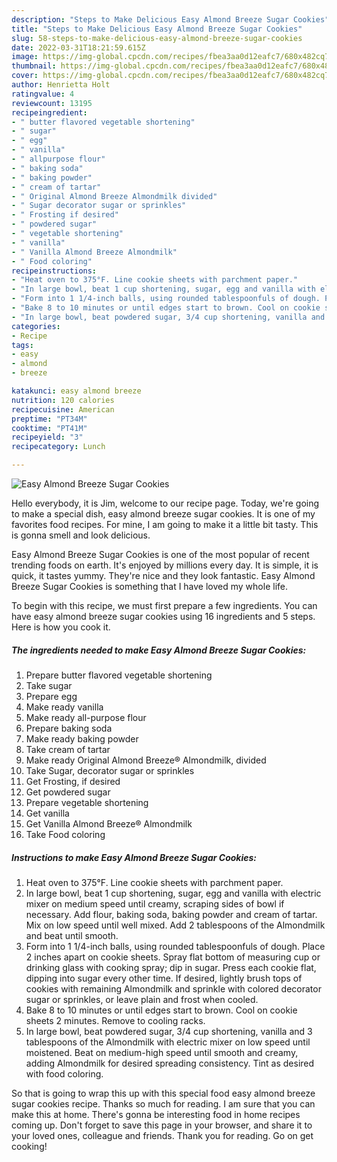```yaml
---
description: "Steps to Make Delicious Easy Almond Breeze Sugar Cookies"
title: "Steps to Make Delicious Easy Almond Breeze Sugar Cookies"
slug: 58-steps-to-make-delicious-easy-almond-breeze-sugar-cookies
date: 2022-03-31T18:21:59.615Z
image: https://img-global.cpcdn.com/recipes/fbea3aa0d12eafc7/680x482cq70/easy-almond-breeze-sugar-cookies-recipe-main-photo.jpg
thumbnail: https://img-global.cpcdn.com/recipes/fbea3aa0d12eafc7/680x482cq70/easy-almond-breeze-sugar-cookies-recipe-main-photo.jpg
cover: https://img-global.cpcdn.com/recipes/fbea3aa0d12eafc7/680x482cq70/easy-almond-breeze-sugar-cookies-recipe-main-photo.jpg
author: Henrietta Holt
ratingvalue: 4
reviewcount: 13195
recipeingredient:
- " butter flavored vegetable shortening"
- " sugar"
- " egg"
- " vanilla"
- " allpurpose flour"
- " baking soda"
- " baking powder"
- " cream of tartar"
- " Original Almond Breeze Almondmilk divided"
- " Sugar decorator sugar or sprinkles"
- " Frosting if desired"
- " powdered sugar"
- " vegetable shortening"
- " vanilla"
- " Vanilla Almond Breeze Almondmilk"
- " Food coloring"
recipeinstructions:
- "Heat oven to 375°F. Line cookie sheets with parchment paper."
- "In large bowl, beat 1 cup shortening, sugar, egg and vanilla with electric mixer on medium speed until creamy, scraping sides of bowl if necessary. Add flour, baking soda, baking powder and cream of tartar. Mix on low speed until well mixed. Add 2 tablespoons of the Almondmilk and beat until smooth."
- "Form into 1 1/4-inch balls, using rounded tablespoonfuls of dough. Place 2 inches apart on cookie sheets. Spray flat bottom of measuring cup or drinking glass with cooking spray; dip in sugar. Press each cookie flat, dipping into sugar every other time. If desired, lightly brush tops of cookies with remaining Almondmilk and sprinkle with colored decorator sugar or sprinkles, or leave plain and frost when cooled."
- "Bake 8 to 10 minutes or until edges start to brown. Cool on cookie sheets 2 minutes. Remove to cooling racks."
- "In large bowl, beat powdered sugar, 3/4 cup shortening, vanilla and 3 tablespoons of the Almondmilk with electric mixer on low speed until moistened. Beat on medium-high speed until smooth and creamy, adding Almondmilk for desired spreading consistency. Tint as desired with food coloring."
categories:
- Recipe
tags:
- easy
- almond
- breeze

katakunci: easy almond breeze 
nutrition: 120 calories
recipecuisine: American
preptime: "PT34M"
cooktime: "PT41M"
recipeyield: "3"
recipecategory: Lunch

---
```



![Easy Almond Breeze Sugar Cookies](https://img-global.cpcdn.com/recipes/fbea3aa0d12eafc7/680x482cq70/easy-almond-breeze-sugar-cookies-recipe-main-photo.jpg)

Hello everybody, it is Jim, welcome to our recipe page. Today, we're going to make a special dish, easy almond breeze sugar cookies. It is one of my favorites food recipes. For mine, I am going to make it a little bit tasty. This is gonna smell and look delicious.

Easy Almond Breeze Sugar Cookies is one of the most popular of recent trending foods on earth. It's enjoyed by millions every day. It is simple, it is quick, it tastes yummy. They're nice and they look fantastic. Easy Almond Breeze Sugar Cookies is something that I have loved my whole life.




To begin with this recipe, we must first prepare a few ingredients. You can have easy almond breeze sugar cookies using 16 ingredients and 5 steps. Here is how you cook it.

<!--inarticleads1-->

##### The ingredients needed to make Easy Almond Breeze Sugar Cookies:

1. Prepare  butter flavored vegetable shortening
1. Take  sugar
1. Prepare  egg
1. Make ready  vanilla
1. Make ready  all-purpose flour
1. Prepare  baking soda
1. Make ready  baking powder
1. Take  cream of tartar
1. Make ready  Original Almond Breeze® Almondmilk, divided
1. Take  Sugar, decorator sugar or sprinkles
1. Get  Frosting, if desired
1. Get  powdered sugar
1. Prepare  vegetable shortening
1. Get  vanilla
1. Get  Vanilla Almond Breeze® Almondmilk
1. Take  Food coloring




<!--inarticleads2-->

##### Instructions to make Easy Almond Breeze Sugar Cookies:

1. Heat oven to 375°F. Line cookie sheets with parchment paper.
1. In large bowl, beat 1 cup shortening, sugar, egg and vanilla with electric mixer on medium speed until creamy, scraping sides of bowl if necessary. Add flour, baking soda, baking powder and cream of tartar. Mix on low speed until well mixed. Add 2 tablespoons of the Almondmilk and beat until smooth.
1. Form into 1 1/4-inch balls, using rounded tablespoonfuls of dough. Place 2 inches apart on cookie sheets. Spray flat bottom of measuring cup or drinking glass with cooking spray; dip in sugar. Press each cookie flat, dipping into sugar every other time. If desired, lightly brush tops of cookies with remaining Almondmilk and sprinkle with colored decorator sugar or sprinkles, or leave plain and frost when cooled.
1. Bake 8 to 10 minutes or until edges start to brown. Cool on cookie sheets 2 minutes. Remove to cooling racks.
1. In large bowl, beat powdered sugar, 3/4 cup shortening, vanilla and 3 tablespoons of the Almondmilk with electric mixer on low speed until moistened. Beat on medium-high speed until smooth and creamy, adding Almondmilk for desired spreading consistency. Tint as desired with food coloring.




So that is going to wrap this up with this special food easy almond breeze sugar cookies recipe. Thanks so much for reading. I am sure that you can make this at home. There's gonna be interesting food in home recipes coming up. Don't forget to save this page in your browser, and share it to your loved ones, colleague and friends. Thank you for reading. Go on get cooking!
